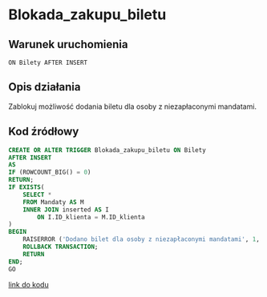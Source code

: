 # Blokada_zakupu_biletu

## Warunek uruchomienia

`ON Bilety AFTER INSERT`

## Opis działania

Zablokuj możliwość dodania biletu dla osoby z niezapłaconymi mandatami.

## Kod źródłowy

```sql
CREATE OR ALTER TRIGGER Blokada_zakupu_biletu ON Bilety
AFTER INSERT
AS
IF (ROWCOUNT_BIG() = 0)
RETURN;
IF EXISTS(
    SELECT *
    FROM Mandaty AS M
    INNER JOIN inserted AS I
        ON I.ID_klienta = M.ID_klienta
)
BEGIN
    RAISERROR ('Dodano bilet dla osoby z niezapłaconymi mandatami', 1, 1);
    ROLLBACK TRANSACTION;
    RETURN
END;
GO
```

[link do kodu](../../triggers/Blokada_zakupu_biletu.sql)
